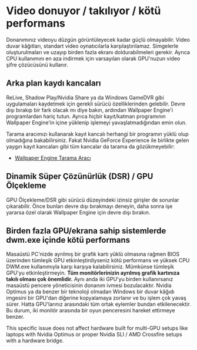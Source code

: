 # Video donuyor / takılıyor / kötü performans

Donanımınız videoyu düzgün görüntüleyecek kadar güçlü olmayabilir. Video duvar kâğıtları, standart video oynatıcılarla karşılaştırılamaz. Simgelerle oluşturulmaları ve uzayıp birden fazla ekranı doldurabilmeleri gerekir. Ayrıca CPU kullanımını en aza indirmek için varsayılan olarak GPU'nuzun video şifre çözücüsünü kullanır.

## Arka plan kaydı kancaları
ReLive, Shadow Play/Nvidia Share ya da Windows GameDVR gibi uygulamaları kaydetmek için gerekli sürücü özelliklerinden gelebilir. Devre dışı bırakıp bir fark olacak mı diye bakın, ardından Wallpaper Engine'i programlardan hariç tutun. Ayrıca hiçbir kayıt/katman programının Wallpaper Engine'in içine yüklenip işlemeyi yavaşlatmadığından emin olun.

Tarama aracımızı kullanarak kayıt kancalı herhangi bir programın yüklü olup olmadığına bakabilirsiniz. Fakat Nvidia GeForce Experience ile birlikte gelen yaygın kayıt kancaları gibi tüm kancalar da tarama da gözükmeyebilir:

* [Wallpaper Engine Tarama Aracı](/debug/scantool.html)

## Dinamik Süper Çözünürlük (DSR) / GPU Ölçekleme
GPU Ölçekleme/DSR gibi sürücü düzeyindeki izinsiz girişler de sorunlar çıkarabilir. Önce bunları devre dışı bırakmayı deneyin, daha sonra işe yararsa özel olarak Wallpaper Engine için devre dışı bırakın.

## Birden fazla GPU/ekrana sahip sistemlerde dwm.exe içinde kötü performans
Masaüstü PC'nizde ayrılmış bir grafik kartı yüklü olmasına rağmen BIOS üzerinden tümleşik GPU etkinleştirdiyseniz kötü performans ve yüksek CPU DWM.exe kullanımıyla karşı karşıya kalabilirsiniz. Mümkünse tümleşik GPU'yu etkinleştirmeyin. **Tüm monitörlerinizin ayrılmış grafik kartınıza takılı olması çok önemlidir.** Aynı anda iki GPU'yu birden kullanırsanız masaüstü pencere yöneticisinin donanım ivmesi bozulacaktır. Nvidia Optimus ya da benzer bir teknoloji olmadan Windows bir duvar kâğıdı imgesini bir GPU'dan diğerine kopyalamaya zorlanır ve bu işlem çok yavaş sürer. Hatta GPU'larınız arasındaki tüm ortak eylemler bundan etkilenecektir. Bu durum, iki monitör arasında bir oyun penceresini hareket ettirmeye benzer.

This specific issue does not affect hardware built for multi-GPU setups like laptops with Nvidia Optimus or proper Nvidia SLI / AMD Crossfire setups with a hardware bridge.